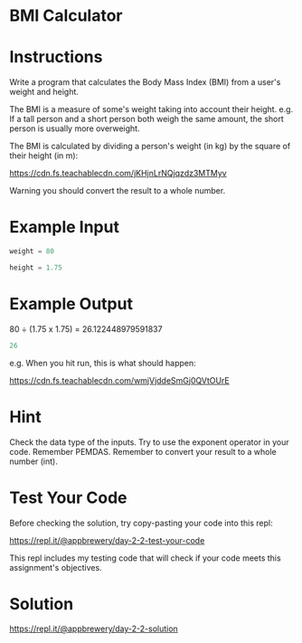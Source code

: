 # BMI Calculator

# Instructions
Write a program that calculates the Body Mass Index (BMI) from a user's weight and height.

The BMI is a measure of some's weight taking into account their height. e.g. If a tall person and a short person both weigh the same amount, the short person is usually more overweight.

The BMI is calculated by dividing a person's weight (in kg) by the square of their height (in m):

https://cdn.fs.teachablecdn.com/jKHjnLrNQjqzdz3MTMyv

Warning you should convert the result to a whole number.

# Example Input
```python
weight = 80
```
```python
height = 1.75
```

# Example Output
80 ÷ (1.75 x 1.75) = 26.122448979591837

```python
26
```
e.g. When you hit run, this is what should happen:

https://cdn.fs.teachablecdn.com/wmjVjddeSmGj0QVtOUrE

# Hint
Check the data type of the inputs.
Try to use the exponent operator in your code.
Remember PEMDAS.
Remember to convert your result to a whole number (int).

# Test Your Code
Before checking the solution, try copy-pasting your code into this repl:

https://repl.it/@appbrewery/day-2-2-test-your-code

This repl includes my testing code that will check if your code meets this assignment's objectives.

# Solution
https://repl.it/@appbrewery/day-2-2-solution